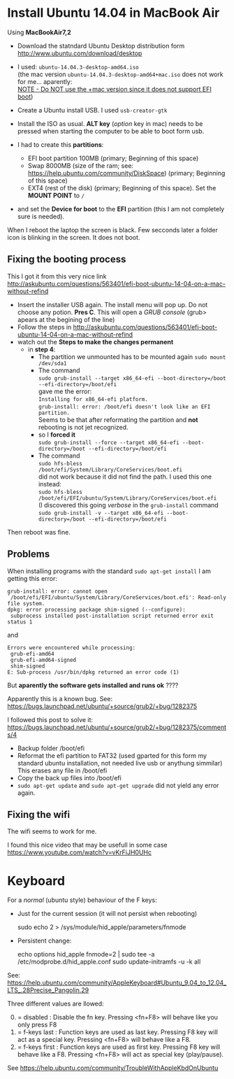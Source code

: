 Install Ubuntu 14.04 in MacBook Air
===================================

Using __MacBookAir7,2__

- Download the statndard Ubuntu Desktop distribution form <http://www.ubuntu.com/download/desktop>
- I used: `ubuntu-14.04.3-desktop-amd64.iso`  
(the mac version `ubuntu-14.04.3-desktop-amd64+mac.iso` does not work for me... aparently:  
[NOTE - Do NOT use the +mac version since it does not support EFI boot](http://askubuntu.com/questions/563401/efi-boot-ubuntu-14-04-on-a-mac-without-refind))

- Create a Ubuntu install USB. I used `usb-creator-gtk`
- Install the ISO as usual. __ALT key__ (_option_ key in mac) needs to be pressed when starting the computer to be able to boot form usb.
- I had to create this __partitions__: 
    + EFI boot partition 100MB (primary; Beginning of this space)
    + Swap 8000MB (size of the ram; see: <https://help.ubuntu.com/community/DiskSpace>) (primary; Beginning of this space)
    + EXT4 (rest of the disk) (primary; Beginning of this space). Set the __MOUNT POINT__ to `/`
- and set the __Device for boot__ to the __EFI__ partition (this I am not completely sure is needed).

When I reboot the laptop the screen is black. Few secconds later a folder icon is blinking in the screen. It does not boot.


Fixing the booting process
--------------------------

This I got it from this very nice link <http://askubuntu.com/questions/563401/efi-boot-ubuntu-14-04-on-a-mac-without-refind>

- Insert the installer USB again. The install menu will pop up. Do not choose any potion. __Pres C__. This will open a _GRUB console_ (grub> apears at the begining of the line)
- Follow the steps in <http://askubuntu.com/questions/563401/efi-boot-ubuntu-14-04-on-a-mac-without-refind>
- watch out the __Steps to make the changes permanent__
    + in __step 4__:
        * The partition we unmounted has to be mounted again `sudo mount /dev/sda1`
        * The command  
          `sudo grub-install --target x86_64-efi --boot-directory=/boot --efi-directory=/boot/efi`  
          gave me the error:  
          `Installing for x86_64-efi platform.`  
          `grub-install: error: /boot/efi doesn't look like an EFI partition.`  
          Seems to be that after reformating the partition and __not__ rebooting is not jet recognized.
        * so I __forced it__  
          `sudo grub-install --force --target x86_64-efi --boot-directory=/boot --efi-directory=/boot/efi`
        * The command  
          `sudo hfs-bless /boot/efi/System/Library/CoreServices/boot.efi`  
          did not work because it did not find the path. I used this one instead:  
          `sudo hfs-bless /boot/efi/EFI/ubuntu/System/Library/CoreServices/boot.efi`  
          (I discovered this going _verbose_ in the `grub-install` command    
          `sudo grub-install -v --target x86_64-efi --boot-directory=/boot --efi-directory=/boot/efi`


Then reboot was fine.




Problems
--------

When installing programs with the standard `sudo apt-get install` I am getting this error: 

```
grub-install: error: cannot open `/boot/efi/EFI/ubuntu/System/Library/CoreServices/boot.efi': Read-only file system.
dpkg: error processing package shim-signed (--configure):
 subprocess installed post-installation script returned error exit status 1
```

and

```
Errors were encountered while processing:
 grub-efi-amd64
 grub-efi-amd64-signed
 shim-signed
E: Sub-process /usr/bin/dpkg returned an error code (1)
```
But __aparently the software gets installed and runs ok__  ????

Apparently this is a known bug. See:   
<https://bugs.launchpad.net/ubuntu/+source/grub2/+bug/1282375>

I followed this post to solve it: 
<https://bugs.launchpad.net/ubuntu/+source/grub2/+bug/1282375/comments/4>

- Backup folder /boot/efi
- Reformat the efi partition to FAT32 (used gparted for this form my standard ubuntu installation, not needed live usb or anythung simmilar)  
  This erases any file in /boot/efi
- Copy the back up files into /boot/efi
- `sudo apt-get update` and `sudo apt-get upgrade` did not yield any error again.


Fixing the wifi
---------------

The wifi seems to work for me. 

I found this nice video that may be usefull in some case <https://www.youtube.com/watch?v=vKrFiJH0UHc>



Keyboard
========

For a _normal_ (ubuntu style) behaviour of the F keys:

- Just for the current session (it will not persist when rebooting)

    sudo echo 2 > /sys/module/hid_apple/parameters/fnmode

- Persistent change: 

    echo options hid_apple fnmode=2 | sudo tee -a /etc/modprobe.d/hid_apple.conf
    sudo update-initramfs -u -k all 

See: <https://help.ubuntu.com/community/AppleKeyboard#Ubuntu_9.04_to_12.04_LTS_.28Precise_Pangolin.29>
   
Three different values are llowed:

0. = disabled : Disable the fn key. Pressing <fn+F8> will behave like you only press F8
1. = f-keys last : Function keys are used as last key. Pressing F8 key will act as a special key. Pressing <fn+F8> will behave like a F8.
2. = f-keys first : Function keys are used as first key. Pressing F8 key will behave like a F8. Pressing <fn+F8> will act as special key (play/pause).

See <https://help.ubuntu.com/community/TroubleWithAppleKbdOnUbuntu>
